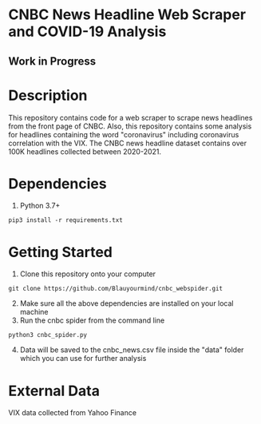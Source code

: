 # CNBC News Headline Web Scraper and COVID-19 Analysis
## Work in Progress

# Description
This repository contains code for a web scraper to scrape news headlines from the front page of CNBC. Also, this repository contains some analysis for headlines containing the word "coronavirus" including coronavirus correlation with the VIX. The CNBC news headline dataset contains over 100K headlines collected between 2020-2021. 

# Dependencies
1. Python 3.7+
```
pip3 install -r requirements.txt
```

# Getting Started
1. Clone this repository onto your computer
```
git clone https://github.com/Blauyourmind/cnbc_webspider.git
```
2. Make sure all the above dependencies are installed on your local machine
3. Run the cnbc spider from the command line
```
python3 cnbc_spider.py
```
4. Data will be saved to the cnbc_news.csv file inside the "data" folder which you can use for further analysis

# External Data
VIX data collected from Yahoo Finance 



